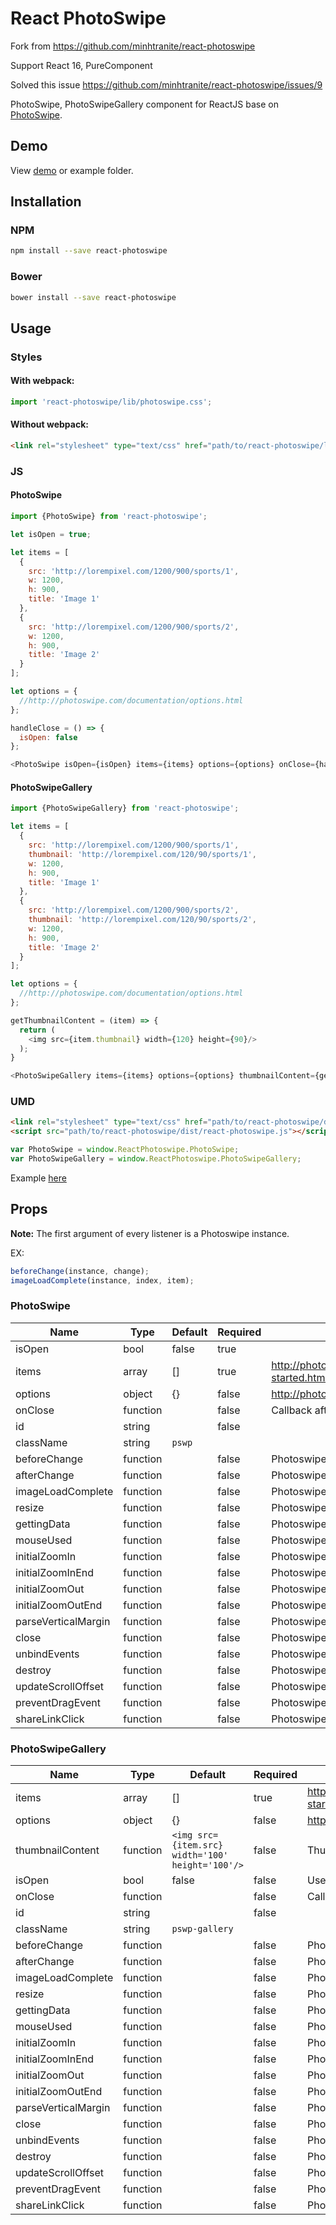 # React PhotoSwipe

Fork from https://github.com/minhtranite/react-photoswipe

Support React 16, PureComponent

Solved this issue https://github.com/minhtranite/react-photoswipe/issues/9

PhotoSwipe, PhotoSwipeGallery component for ReactJS base on [PhotoSwipe](http://photoswipe.com/).

## Demo

View [demo](http://minhtranite.github.io/react-photoswipe) or example folder.


## Installation

### NPM

```bash
npm install --save react-photoswipe
```

### Bower
```bash
bower install --save react-photoswipe
```

## Usage

### Styles

#### With webpack:

```js
import 'react-photoswipe/lib/photoswipe.css';
```

#### Without webpack:

```html
<link rel="stylesheet" type="text/css" href="path/to/react-photoswipe/lib/photoswipe.css">
```

### JS

#### PhotoSwipe

```js
import {PhotoSwipe} from 'react-photoswipe';

let isOpen = true;

let items = [
  {
    src: 'http://lorempixel.com/1200/900/sports/1',
    w: 1200,
    h: 900,
    title: 'Image 1'
  },
  {
    src: 'http://lorempixel.com/1200/900/sports/2',
    w: 1200,
    h: 900,
    title: 'Image 2'
  }
];

let options = {
  //http://photoswipe.com/documentation/options.html
};

handleClose = () => {
  isOpen: false
};

<PhotoSwipe isOpen={isOpen} items={items} options={options} onClose={handleClose}/>

```

#### PhotoSwipeGallery

```js
import {PhotoSwipeGallery} from 'react-photoswipe';

let items = [
  {
    src: 'http://lorempixel.com/1200/900/sports/1',
    thumbnail: 'http://lorempixel.com/120/90/sports/1',
    w: 1200,
    h: 900,
    title: 'Image 1'
  },
  {
    src: 'http://lorempixel.com/1200/900/sports/2',
    thumbnail: 'http://lorempixel.com/120/90/sports/2',
    w: 1200,
    h: 900,
    title: 'Image 2'
  }
];

let options = {
  //http://photoswipe.com/documentation/options.html
};

getThumbnailContent = (item) => {
  return (
    <img src={item.thumbnail} width={120} height={90}/>
  );
}

<PhotoSwipeGallery items={items} options={options} thumbnailContent={getThumbnailContent}/>
```

### UMD

```html
<link rel="stylesheet" type="text/css" href="path/to/react-photoswipe/dist/photoswipe.css">
<script src="path/to/react-photoswipe/dist/react-photoswipe.js"></script>
```

```js
var PhotoSwipe = window.ReactPhotoswipe.PhotoSwipe;
var PhotoSwipeGallery = window.ReactPhotoswipe.PhotoSwipeGallery;
```

Example [here](http://codepen.io/vn38minhtran/pen/XmVdvW/)

## Props

**Note:**  The first argument of every listener is a Photoswipe instance.

EX:
```js
beforeChange(instance, change);
imageLoadComplete(instance, index, item);
```

### PhotoSwipe

| Name | Type | Default | Required | Description |
|------|------|---------|----------|-------------|
| isOpen | bool | false | true |  |
| items | array | [] | true | http://photoswipe.com/documentation/getting-started.html |
| options | object | {} | false | http://photoswipe.com/documentation/options.html |
| onClose | function |  | false | Callback after PhotoSwipe close |
| id | string |  | false |  |
| className | string | `pswp` |  |
| beforeChange | function |  | false | Photoswipe event listener |
| afterChange | function |  | false | Photoswipe event listener |
| imageLoadComplete | function |  | false | Photoswipe event listener |
| resize | function |  | false | Photoswipe event listener |
| gettingData | function |  | false | Photoswipe event listener |
| mouseUsed | function |  | false | Photoswipe event listener |
| initialZoomIn | function |  | false | Photoswipe event listener |
| initialZoomInEnd | function |  | false | Photoswipe event listener |
| initialZoomOut | function |  | false | Photoswipe event listener |
| initialZoomOutEnd | function |  | false | Photoswipe event listener |
| parseVerticalMargin | function |  | false | Photoswipe event listener |
| close | function |  | false | Photoswipe event listener |
| unbindEvents | function |  | false | Photoswipe event listener |
| destroy | function |  | false | Photoswipe event listener |
| updateScrollOffset | function |  | false | Photoswipe event listener |
| preventDragEvent | function |  | false | Photoswipe event listener |
| shareLinkClick | function |  | false | Photoswipe event listener |

### PhotoSwipeGallery

| Name | Type | Default | Required | Description |
|------|------|---------|----------|-------------|
| items | array | [] | true | http://photoswipe.com/documentation/getting-started.html |
| options | object | {} | false | http://photoswipe.com/documentation/options.html |
| thumbnailContent | function | `<img src={item.src} width='100' height='100'/>` | false | Thumbnail content |
| isOpen | bool | false | false | Use it with `onClose` prop |
| onClose | function |  | false | Callback after close |
| id | string |  | false |  |
| className | string | `pswp-gallery` |  | 
| beforeChange | function |  | false | Photoswipe event listener |
| afterChange | function |  | false | Photoswipe event listener |
| imageLoadComplete | function |  | false | Photoswipe event listener |
| resize | function |  | false | Photoswipe event listener |
| gettingData | function |  | false | Photoswipe event listener |
| mouseUsed | function |  | false | Photoswipe event listener |
| initialZoomIn | function |  | false | Photoswipe event listener |
| initialZoomInEnd | function |  | false | Photoswipe event listener |
| initialZoomOut | function |  | false | Photoswipe event listener |
| initialZoomOutEnd | function |  | false | Photoswipe event listener |
| parseVerticalMargin | function |  | false | Photoswipe event listener |
| close | function |  | false | Photoswipe event listener |
| unbindEvents | function |  | false | Photoswipe event listener |
| destroy | function |  | false | Photoswipe event listener |
| updateScrollOffset | function |  | false | Photoswipe event listener |
| preventDragEvent | function |  | false | Photoswipe event listener |
| shareLinkClick | function |  | false | Photoswipe event listener |
